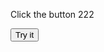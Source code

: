 
<html>
<body>

<p>Click the button 222  </p>

<button onclick="myFunction2()">Try it</button>

<script>
function myFunction() {
	alert (' Info ' )
  function f_clientWidth()
  alert (f_filterResults)
  }
function f_clientWidth() {
	alert (' Info largeur' )
	return f_filterResults (
		window.innerWidth ? window.innerWidth : 0,
		document.documentElement ? document.documentElement.clientWidth : 0,
		document.body ? document.body.clientWidth : 0
    
	);
}
function f_clientHeight() {
	return f_filterResults (
		window.innerHeight ? window.innerHeight : 0,
		document.documentElement ? document.documentElement.clientHeight : 0,
		document.body ? document.body.clientHeight : 0
	);
}
function f_scrollLeft() {
	return f_filterResults (
		window.pageXOffset ? window.pageXOffset : 0,
		document.documentElement ? document.documentElement.scrollLeft : 0,
		document.body ? document.body.scrollLeft : 0
	);
}
function f_scrollTop() {
	return f_filterResults (
		window.pageYOffset ? window.pageYOffset : 0,
		document.documentElement ? document.documentElement.scrollTop : 0,
		document.body ? document.body.scrollTop : 0
	);
}
function f_filterResults(n_win, n_docel, n_body) {
	var n_result = n_win ? n_win : 0;
	if (n_docel && (!n_result || (n_result > n_docel)))
		n_result = n_docel;
	return n_body && (!n_result || (n_result > n_body)) ? n_body : n_result;
}


function myFunction2() {
 
      alert (' Info' )
}     
</script>

</body>
</html>

